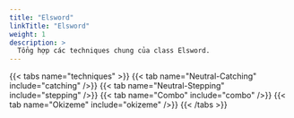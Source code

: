 ```yaml
---
title: "Elsword"
linkTitle: "Elsword"
weight: 1
description: >
  Tổng hợp các techniques chung của class Elsword.
---
```


{{< tabs name="techniques" >}}
  {{< tab name="Neutral-Catching" include="catching" />}}
  {{< tab name="Neutral-Stepping" include="stepping" />}}
  {{< tab name="Combo" include="combo" />}}
  {{< tab name="Okizeme" include="okizeme" />}}
{{< /tabs >}}
